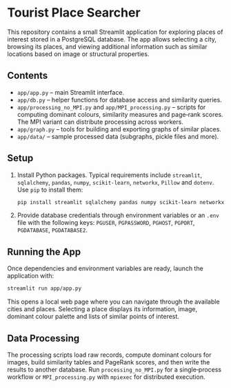 # Tourist Place Searcher

This repository contains a small Streamlit application for exploring places of interest stored in a PostgreSQL database.  The app allows selecting a city, browsing its places, and viewing additional information such as similar locations based on image or structural properties.

## Contents

- `app/app.py` – main Streamlit interface.
- `app/db.py` – helper functions for database access and similarity queries.
- `app/processing_no_MPI.py` and `app/MPI_processing.py` – scripts for computing dominant colours, similarity measures and page‑rank scores. The MPI variant can distribute processing across workers.
- `app/graph.py` – tools for building and exporting graphs of similar places.
- `app/data/` – sample processed data (subgraphs, pickle files and more).

## Setup

1. Install Python packages.  Typical requirements include `streamlit`, `sqlalchemy`, `pandas`, `numpy`, `scikit-learn`, `networkx`, `Pillow` and `dotenv`.  Use `pip` to install them:
   ```bash
   pip install streamlit sqlalchemy pandas numpy scikit-learn networkx Pillow python-dotenv
   ```
2. Provide database credentials through environment variables or an `.env` file with the following keys:
   `PGUSER`, `PGPASSWORD`, `PGHOST`, `PGPORT`, `PGDATABASE`, `PGDATABASE2`.

## Running the App

Once dependencies and environment variables are ready, launch the application with:

```bash
streamlit run app/app.py
```

This opens a local web page where you can navigate through the available cities and places.  Selecting a place displays its information, image, dominant colour palette and lists of similar points of interest.

## Data Processing

The processing scripts load raw records, compute dominant colours for images, build similarity tables and PageRank scores, and then write the results to another database.  Run `processing_no_MPI.py` for a single‑process workflow or `MPI_processing.py` with `mpiexec` for distributed execution.

